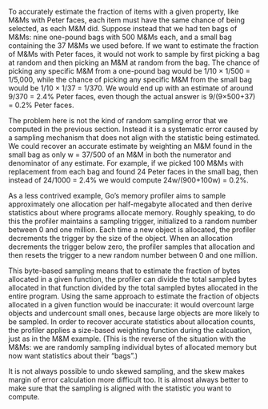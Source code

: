To accurately estimate the fraction of items with a given property, like M&Ms with Peter faces, each item must have the same chance of being selected, as each M&M did. Suppose instead that we had ten bags of M&Ms: nine one-pound bags with 500 M&Ms each, and a small bag containing the 37 M&Ms we used before. If we want to estimate the fraction of M&Ms with Peter faces, it would not work to sample by first picking a bag at random and then picking an M&M at random from the bag. The chance of picking any specific M&M from a one-pound bag would be 1/10 × 1/500 = 1/5,000, while the chance of picking any specific M&M from the small bag would be 1/10 × 1/37 = 1/370. We would end up with an estimate of around 9/370 = 2.4% Peter faces, even though the actual answer is 9/(9×500+37) = 0.2% Peter faces.

The problem here is not the kind of random sampling error that we computed in the previous section. Instead it is a systematic error caused by a sampling mechanism that does not align with the statistic being estimated. We could recover an accurate estimate by weighting an M&M found in the small bag as only w = 37/500 of an M&M in both the numerator and denominator of any estimate. For example, if we picked 100 M&Ms with replacement from each bag and found 24 Peter faces in the small bag, then instead of 24/1000 = 2.4% we would compute 24w/(900+100w) = 0.2%.

As a less contrived example, Go’s memory profiler aims to sample approximately one allocation per half-megabyte allocated and then derive statistics about where programs allocate memory. Roughly speaking, to do this the profiler maintains a sampling trigger, initialized to a random number between 0 and one million. Each time a new object is allocated, the profiler decrements the trigger by the size of the object. When an allocation decrements the trigger below zero, the profiler samples that allocation and then resets the trigger to a new random number between 0 and one million.

This byte-based sampling means that to estimate the fraction of bytes allocated in a given function, the profiler can divide the total sampled bytes allocated in that function divided by the total sampled bytes allocated in the entire program. Using the same approach to estimate the fraction of objects allocated in a given function would be inaccurate: it would overcount large objects and undercount small ones, because large objects are more likely to be sampled. In order to recover accurate statistics about allocation counts, the profiler applies a size-based weighting function during the calcuation, just as in the M&M example. (This is the reverse of the situation with the M&Ms: we are randomly sampling individual bytes of allocated memory but now want statistics about their “bags”.)

It is not always possible to undo skewed sampling, and the skew makes margin of error calculation more difficult too. It is almost always better to make sure that the sampling is aligned with the statistic you want to compute.
